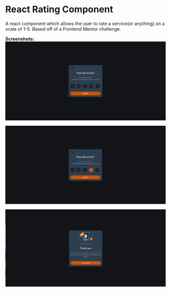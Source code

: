 # React Rating Component
A react component which allows the user to rate a service(or anything) on a scale of 1-5. Based off of a Frontend Mentor challenge.

**Screenshots:**
![App Screenshot](https://raw.githubusercontent.com/ivaaak/React-Rating-Component/main/screens/screen.png)

![App Screenshot](https://raw.githubusercontent.com/ivaaak/React-Rating-Component/main/screens/screen2.png)

![App Screenshot](https://raw.githubusercontent.com/ivaaak/React-Rating-Component/main/screens/screen3.png)
